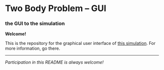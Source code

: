 # Two Body Problem &ndash; GUI

### the GUI to the simulation

**Welcome!**

This is the repository for the graphical user interface of [this simulation](https://github.com/Two-Body-Problem/twobodyproblem-simulation-python). For more information, go there.

***

*Participation in this README is always welcome!*

